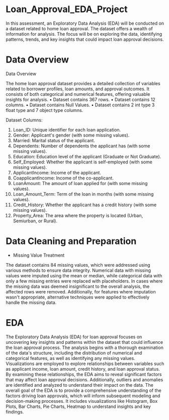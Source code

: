 # Loan_Approval_EDA_Project
In this assessment, an Exploratory Data Analysis (EDA) will be conducted on a dataset related to home loan approval. The dataset offers a wealth of information for analysis. The focus will be on exploring the data, identifying patterns, trends, and key insights that could impact loan approval decisions.


# Data Overview

Data Overview

The home loan approval dataset provides a detailed collection of variables related to borrower profiles, loan amounts, and approval outcomes. It consists of both categorical and numerical features, offering valuable insights for analysis.
•	Dataset contains 367 rows.
•	Dataset contains 12 columns.
•	Dataset contains Null Values.
•	Dataset contains 2 int type 3 float type and 7 object type columns.

Dataset Columns:
1.	Loan_ID: Unique identifier for each loan application.
2.	Gender: Applicant's gender (with some missing values).
3.	Married: Marital status of the applicant.
4.	Dependents: Number of dependents the applicant has (with some missing values).
5.	Education: Education level of the applicant (Graduate or Not Graduate).
6.	Self_Employed: Whether the applicant is self-employed (with some missing values).
7.	ApplicantIncome: Income of the applicant.
8.	CoapplicantIncome: Income of the co-applicant.
9.	LoanAmount: The amount of loan applied for (with some missing values).
10.	Loan_Amount_Term: Term of the loan in months (with some missing values).
11.	Credit_History: Whether the applicant has a credit history (with some missing values).
12.	Property_Area: The area where the property is located (Urban, Semiurban, or Rural).


# Data Cleaning and Preparation

- Missing Value Treatment
  
The dataset contains 84 missing values, which were addressed using various methods to ensure data integrity. Numerical data with missing values were imputed using the mean or median, while categorical data with only a few missing entries were replaced with placeholders. In cases where the missing data was deemed insignificant to the overall analysis, the affected rows were removed. Additionally, for features where imputation wasn't appropriate, alternative techniques were applied to effectively handle the missing data.

# EDA

The Exploratory Data Analysis (EDA) for loan approval focuses on uncovering key insights and patterns within the dataset that could influence the loan approval process. The analysis begins with a thorough examination of the data's structure, including the distribution of numerical and categorical features, as well as identifying any missing values. Visualizations are employed to explore relationships between variables such as applicant income, loan amount, credit history, and loan approval status. By examining these relationships, the EDA aims to reveal significant factors that may affect loan approval decisions. Additionally, outliers and anomalies are identified and analyzed to understand their impact on the data. The overall goal of the EDA is to provide a comprehensive understanding of the factors driving loan approvals, which will inform subsequent modeling and decision-making processes. It includes visualizations like Histogram, Box Plots, Bar Charts, Pie Charts, Heatmap to understand insights and key findings.
